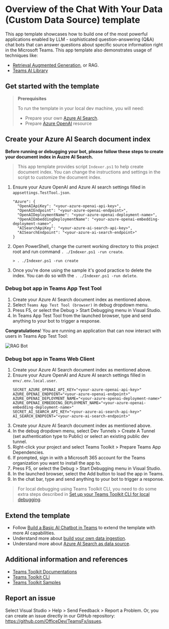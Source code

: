 # Overview of the Chat With Your Data (Custom Data Source) template

This app template showcases how to build one of the most powerful applications enabled by LLM - sophisticated question-answering (Q&A) chat bots that can answer questions about specific source information right in the Microsoft Teams.
This app template also demonstrates usage of techniques like: 
- [Retrieval Augmented Generation](https://python.langchain.com/docs/use_cases/question_answering/#what-is-rag), or RAG.
- [Teams AI Library](https://learn.microsoft.com/microsoftteams/platform/bots/how-to/teams%20conversational%20ai/teams-conversation-ai-overview)

## Get started with the template

> **Prerequisites**
>
> To run the template in your local dev machine, you will need:
>
> - Prepare your own [Azure AI Search](https://azure.microsoft.com/en-us/products/ai-services/ai-search).
> - Prepare [Azure OpenAI](https://aka.ms/oai/access) resource

## Create your Azure AI Search document index 
**Before running or debugging your bot, please follow these steps to create your document index in Auzre AI Search.**

> This app template provides script `Indexer.ps1` to help create document index. You can change the instructions and settings in the script to customize the document index.
1. Ensure your Azure OpenAI and Azure AI search settings filled in `appsettings.TestTool.json`.
    ```
    "Azure": {
      "OpenAIApiKey": "<your-azure-openai-api-key>",
      "OpenAIEndpoint": "<your-azure-openai-endpoint>",
      "OpenAIDeploymentName": "<your-azure-openai-deployment-name>",
      "OpenAIEmbeddingDeploymentName": "<your-azure-openai-embedding-deployment-name>",
      "AISearchApiKey": "<your-azure-ai-search-api-key>",
      "AISearchEndpoint": "<your-azure-ai-search-endpoint>"
    }
    ```
1. Open PowerShell, change the current working directory to this project root and run command `. ./Indexer.ps1 -run create`.
   ```
   > . ./Indexer.ps1 -run create
   ```
1. Once you're done using the sample it's good practice to delete the index. You can do so with the `. ./Indexer.ps1 -run delete`.

### Debug bot app in Teams App Test Tool
1. Create your Azure AI Search document index as mentioned above.
1. Select `Teams App Test Tool (browser)` in debug dropdown menu.
1. Press F5, or select the Debug > Start Debugging menu in Visual Studio.
1. In Teams App Test Tool from the launched browser, type and send anything to your bot to trigger a response.

**Congratulations**! You are running an application that can now interact with users in Teams App Test Tool:

![RAG Bot](https://github.com/OfficeDev/TeamsFx/assets/13211513/f56e7602-a5d3-436a-ae01-78546d61717d)

### Debug bot app in Teams Web Client
1. Create your Azure AI Search document index as mentioned above.
1. Ensure your Azure OpenAI and Azure AI search settings filled in `env/.env.local.user`.
    ```
    SECRET_AZURE_OPENAI_API_KEY="<your-azure-openai-api-key>"
    AZURE_OPENAI_ENDPOINT="<your-azure-openai-endpoint>"
    AZURE_OPENAI_DEPLOYMENT_NAME="<your-azure-openai-deployment-name>"
    AZURE_OPENAI_EMBEDDING_DEPLOYMENT_NAME="<your-azure-openai-embedding-deployment-name>"
    SECRET_AI_SEARCH_API_KEY="<your-azure-ai-search-api-key>"
    AI_SEARCH_ENDPOINT="<your-azure-ai-search-endpoint>"
    ```
1. Create your Azure AI Search document index as mentioned above.
1. In the debug dropdown menu, select Dev Tunnels > Create A Tunnel (set authentication type to Public) or select an existing public dev tunnel.
1. Right-click your project and select Teams Toolkit > Prepare Teams App Dependencies.
1. If prompted, sign in with a Microsoft 365 account for the Teams organization you want to install the app to.
1. Press F5, or select the Debug > Start Debugging menu in Visual Studio.
1. In the launched browser, select the Add button to load the app in Teams.
1. In the chat bar, type and send anything to your bot to trigger a response.

> For local debugging using Teams Toolkit CLI, you need to do some extra steps described in [Set up your Teams Toolkit CLI for local debugging](https://aka.ms/teamsfx-cli-debugging).

## Extend the template

- Follow [Build a Basic AI Chatbot in Teams](https://aka.ms/teamsfx-basic-ai-chatbot) to extend the template with more AI capabilities.
- Understand more about [build your own data ingestion](https://aka.ms/teamsfx-rag-bot#build-your-own-data-ingestion).
- Understand more about [Azure AI Search as data source](https://aka.ms/teamsfx-rag-bot#azure-ai-search-as-data-source).

## Additional information and references

- [Teams Toolkit Documentations](https://docs.microsoft.com/microsoftteams/platform/toolkit/teams-toolkit-fundamentals)
- [Teams Toolkit CLI](https://aka.ms/teamsfx-toolkit-cli)
- [Teams Toolkit Samples](https://github.com/OfficeDev/TeamsFx-Samples)

## Report an issue

Select Visual Studio > Help > Send Feedback > Report a Problem. 
Or, you can create an issue directly in our GitHub repository: 
https://github.com/OfficeDev/TeamsFx/issues.
